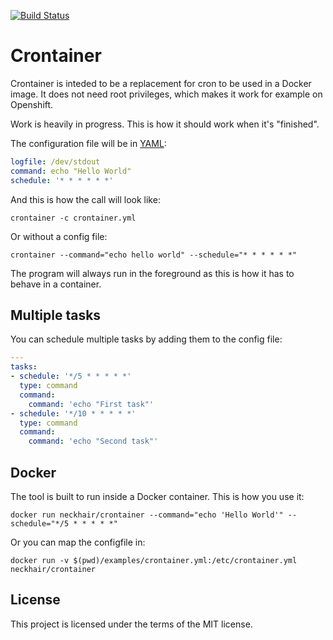 [![Build Status](https://travis-ci.org/neckhair/crontainer.svg?branch=master)](https://travis-ci.org/neckhair/crontainer)

# Crontainer

Crontainer is inteded to be a replacement for cron to be used in a Docker image. It does not need root privileges, which makes it work for example on Openshift.

Work is heavily in progress. This is how it should work when it's "finished".

The configuration file will be in [YAML](http://yaml.org/):

```yml
logfile: /dev/stdout
command: echo "Hello World"
schedule: '* * * * * *'
```

And this is how the call will look like:

    crontainer -c crontainer.yml

Or without a config file:

    crontainer --command="echo hello world" --schedule="* * * * * *"

The program will always run in the foreground as this is how it has to behave in a container.

## Multiple tasks

You can schedule multiple tasks by adding them to the config file:

```yml
---
tasks:
- schedule: '*/5 * * * * *'
  type: command
  command:
    command: 'echo "First task"'
- schedule: '*/10 * * * * *'
  type: command
  command:
    command: 'echo "Second task"'
```

## Docker

The tool is built to run inside a Docker container. This is how you use it:

    docker run neckhair/crontainer --command="echo 'Hello World'" --schedule="*/5 * * * * *"

Or you can map the configfile in:

    docker run -v $(pwd)/examples/crontainer.yml:/etc/crontainer.yml neckhair/crontainer

## License

This project is licensed under the terms of the MIT license.
